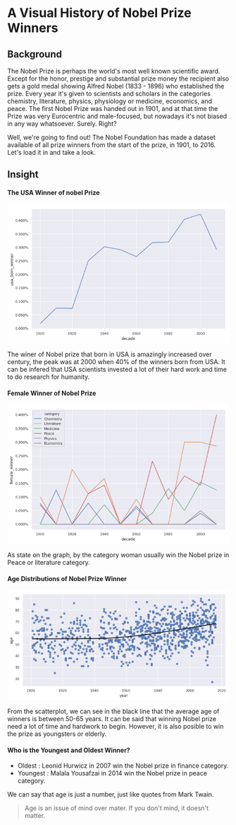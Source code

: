 # A Visual History of Nobel Prize Winners

## Background

The Nobel Prize is perhaps the world's most well known scientific award. Except for the honor, prestige and substantial prize money the recipient also gets a gold medal showing Alfred Nobel (1833 - 1896) who established the prize. Every year it's given to scientists and scholars in the categories chemistry, literature, physics, physiology or medicine, economics, and peace. The first Nobel Prize was handed out in 1901, and at that time the Prize was very Eurocentric and male-focused, but nowadays it's not biased in any way whatsoever. Surely. Right?

Well, we're going to find out! The Nobel Foundation has made a dataset available of all prize winners from the start of the prize, in 1901, to 2016. Let's load it in and take a look.

## Insight

#### The USA Winner of nobel Prize

![The USA Winner of nobel Prize](https://github.com/jonywony/Datacamp_Data_Scientist/blob/main/Python/A%20Visual%20History%20of%20Nobel%20Prize%20Winners/pictures/usa_winner.png)

The winer of Nobel prize that born in USA is amazingly increased over century, the peak was at 2000 when 40% of the winners born from USA. It can be infered that USA scientists invested a lot of their hard work and time to do research for humanity.

#### Female Winner of Nobel Prize

![Female Winner of Nobel Prize](https://github.com/jonywony/Datacamp_Data_Scientist/blob/main/Python/A%20Visual%20History%20of%20Nobel%20Prize%20Winners/pictures/female_winner.png)

As state on the graph, by the category woman usually win the Nobel prize in Peace or literature category.

#### Age Distributions of Nobel Prize Winner

![Age Distribution of Nobel Prize Winner](https://github.com/jonywony/Datacamp_Data_Scientist/blob/main/Python/A%20Visual%20History%20of%20Nobel%20Prize%20Winners/pictures/age_winner.png)

From the scatterplot, we can see in the black line that the average age of winners is between 50-65 years. It can be said that winning Nobel prize need a lot of time and hardwork to begin. However, it is also posible to win the prize as youngsters or elderly.

#### Who is the Youngest and Oldest Winner?

- Oldest   : Leonid Hurwicz in 2007 win the Nobel prize in finance category.
- Youngest : Malala Yousafzai in 2014 win the Nobel prize in peace category.

We can say that age is just a number, just like quotes from Mark Twain.

> Age is an issue of mind over mater. If you don't mind, it doesn't matter.
